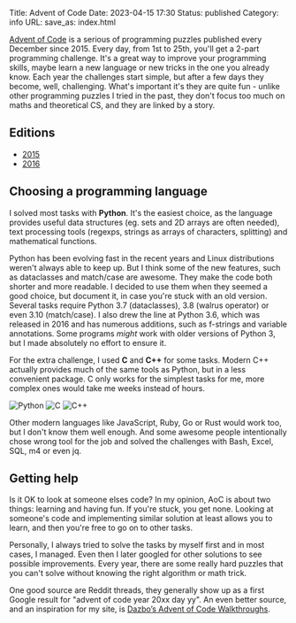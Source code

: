 Title: Advent of Code
Date: 2023-04-15 17:30
Status: published
Category: info
URL:
save_as: index.html

[Advent of Code](https://adventofcode.com/) is a serious of programming puzzles published every December since 2015. Every day, from 1st to 25th, you'll get a 2-part programming challenge. It's a great way to improve your programming skills, maybe learn a new language or new tricks in the one you already know. Each year the challenges start simple, but after a few days they become, well, challenging. What's important it's they are quite fun - unlike other programming puzzles I tried in the past, they don't focus too much on maths and theoretical CS, and they are linked by a story.

## Editions

- [2015]({filename}2015.md)
- [2016]({filename}2016.md)

## Choosing a programming language

I solved most tasks with **Python**. It's the easiest choice, as the language provides useful data structures (eg. sets and 2D arrays are often needed), text processing tools (regexps, strings as arrays of characters, splitting) and mathematical functions.

Python has been evolving fast in the recent years and Linux distributions weren't always able to keep up. 
But I think some of the new features, such as dataclasses and match/case are awesome. They make the code
both shorter and more readable. I decided to use them when they seemed a good choice, but document it,
in case you're stuck with an old version. Several tasks require Python 3.7 (dataclasses), 3.8 (walrus
operator) or even 3.10 (match/case). I also drew the line at Python 3.6, which was released in 2016 and
has numerous additions, such as f-strings and variable annotations. Some programs *might* work with older
versions of Python 3, but I made absolutely no effort to ensure it.

For the extra challenge, I used **C** and **C++** for some tasks. Modern C++ actually provides much of
the same tools as Python, but in a less convenient package. C only works for the simplest tasks for me,
more complex ones would take me weeks instead of hours.

![Python](https://img.shields.io/badge/python-%3E%3D3.10-blue)
![C](https://img.shields.io/badge/C-C99-green)
![C++](https://img.shields.io/badge/C++-C++11-green)

Other modern languages like JavaScript, Ruby, Go or Rust would work too, but I don't know them well enough. And some awesome people intentionally chose wrong tool for the job and solved the challenges with Bash, Excel, SQL, m4 or even jq.

## Getting help

Is it OK to look at someone elses code? In my opinion, AoC is about two things: learning and having fun. If you're stuck, you get none.
Looking at someone's code and implementing similar solution at least allows you to learn, and then you're free to go on to other tasks.

Personally, I always tried to solve the tasks by myself first and in most cases, I managed. Even then I later googled for
other solutions to see possible improvements. Every year, there are some really hard puzzles that you can't solve without
knowing the right algorithm or math trick.

One good source are Reddit threads, they generally show up as a first Google result for "advent of code year 20xx day yy". An even better source, and an inspiration for my site, is [Dazbo’s Advent of Code Walkthroughs](https://aoc.just2good.co.uk/).